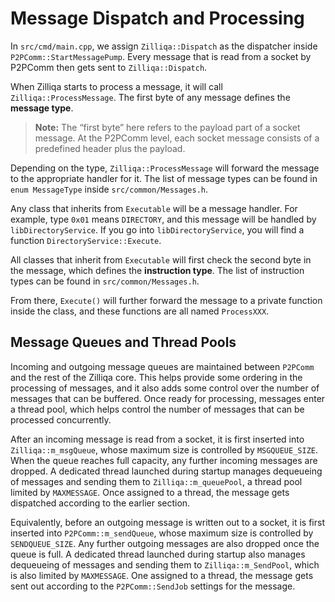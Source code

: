 # Message Dispatch and Processing

In `src/cmd/main.cpp`, we assign `Zilliqa::Dispatch` as the dispatcher inside `P2PComm::StartMessagePump`.
Every message that is read from a socket by P2PComm then gets sent to `Zilliqa::Dispatch`.

When Zilliqa starts to process a message, it will call `Zilliqa::ProcessMessage`.
The first byte of any message defines the **message type**.
> **Note:** The “first byte” here refers to the payload part of a socket message.
At the P2PComm level, each socket message consists of a predefined header plus the payload.

Depending on the type, `Zilliqa::ProcessMessage` will forward the message to the appropriate handler for it.
The list of message types can be found in `enum MessageType` inside `src/common/Messages.h`.

Any class that inherits from `Executable` will be a message handler.
For example, type `0x01` means `DIRECTORY`, and this message will be handled by `libDirectoryService`.
If you go into `libDirectoryService`, you will find a function `DirectoryService::Execute`.

All classes that inherit from `Executable` will first check the second byte in the message, which defines the **instruction type**.
The list of instruction types can be found in `src/common/Messages.h`.

From there, `Execute()` will further forward the message to a private function inside the class, and these functions are all named `ProcessXXX`.

## Message Queues and Thread Pools

Incoming and outgoing message queues are maintained between `P2PComm` and the rest of the Zilliqa core. This helps provide some ordering in the processing of messages, and it also adds some control over the number of messages that can be buffered. Once ready for processing, messages enter a thread pool, which helps control the number of messages that can be processed concurrently.

After an incoming message is read from a socket, it is first inserted into `Zilliqa::m_msgQueue`, whose maximum size is controlled by `MSGQUEUE_SIZE`. When the queue reaches full capacity, any further incoming messages are dropped. A dedicated thread launched during startup manages dequeueing of messages and sending them to `Zilliqa::m_queuePool`, a thread pool limited by `MAXMESSAGE`. Once assigned to a thread, the message gets dispatched according to the earlier section.

Equivalently, before an outgoing message is written out to a socket, it is first inserted into `P2PComm::m_sendQueue`, whose maximum size is controlled by `SENDQUEUE_SIZE`. Any further outgoing messages are also dropped once the queue is full. A dedicated thread launched during startup also manages dequeueing of messages and sending them to `Zilliqa::m_SendPool`, which is also limited by `MAXMESSAGE`. One assigned to a thread, the message gets sent out according to the `P2PComm::SendJob` settings for the message.
